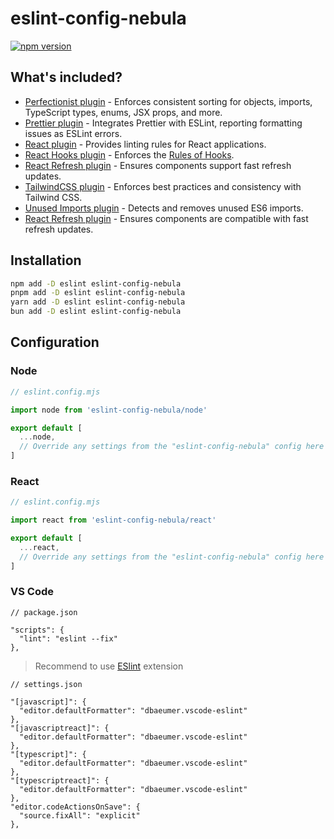 # eslint-config-nebula

[![npm version](https://img.shields.io/npm/v/eslint-config-nebula)](https://www.npmjs.com/package/eslint-config-nebula)

## What's included?

- [Perfectionist plugin](https://www.npmjs.com/package/eslint-plugin-perfectionist) - Enforces consistent sorting for objects, imports, TypeScript types, enums, JSX props, and more.
- [Prettier plugin](https://www.npmjs.com/package/eslint-plugin-prettier) - Integrates Prettier with ESLint, reporting formatting issues as ESLint errors.
- [React plugin](https://www.npmjs.com/package/eslint-plugin-react) - Provides linting rules for React applications.
- [React Hooks plugin](https://www.npmjs.com/package/eslint-plugin-react-hooks) - Enforces the [Rules of Hooks](https://react.dev/reference/rules/rules-of-hooks).
- [React Refresh plugin](https://www.npmjs.com/package/eslint-plugin-react-refresh) - Ensures components support fast refresh updates.
- [TailwindCSS plugin](https://www.npmjs.com/package/eslint-plugin-tailwindcss) - Enforces best practices and consistency with Tailwind CSS.
- [Unused Imports plugin](https://www.npmjs.com/package/eslint-plugin-unused-imports) - Detects and removes unused ES6 imports.
- [React Refresh plugin](https://www.npmjs.com/package/eslint-plugin-react-refresh) - Ensures components are compatible with fast refresh updates.

## Installation

```bash
npm add -D eslint eslint-config-nebula
pnpm add -D eslint eslint-config-nebula
yarn add -D eslint eslint-config-nebula
bun add -D eslint eslint-config-nebula
```

## Configuration

### Node

```js
// eslint.config.mjs

import node from 'eslint-config-nebula/node'

export default [
  ...node,
  // Override any settings from the "eslint-config-nebula" config here
]

```
### React

```js
// eslint.config.mjs

import react from 'eslint-config-nebula/react'

export default [
  ...react,
  // Override any settings from the "eslint-config-nebula" config here
]
```

### VS Code

```jsonc
// package.json

"scripts": {
  "lint": "eslint --fix"
},
```
> Recommend to use [ESlint](https://marketplace.visualstudio.com/items?itemName=dbaeumer.vscode-eslint) extension

```jsonc
// settings.json

"[javascript]": {
  "editor.defaultFormatter": "dbaeumer.vscode-eslint"
},
"[javascriptreact]": {
  "editor.defaultFormatter": "dbaeumer.vscode-eslint"
},
"[typescript]": {
  "editor.defaultFormatter": "dbaeumer.vscode-eslint"
},
"[typescriptreact]": {
  "editor.defaultFormatter": "dbaeumer.vscode-eslint"
},
"editor.codeActionsOnSave": {
  "source.fixAll": "explicit"
},
```